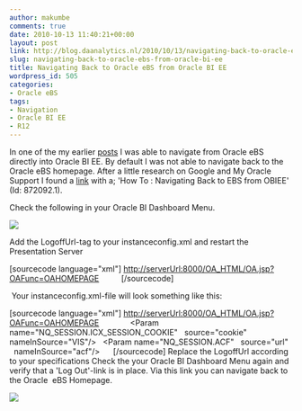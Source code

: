 ```yaml
---
author: makumbe
comments: true
date: 2010-10-13 11:40:21+00:00
layout: post
link: http://blog.daanalytics.nl/2010/10/13/navigating-back-to-oracle-ebs-from-oracle-bi-ee/
slug: navigating-back-to-oracle-ebs-from-oracle-bi-ee
title: Navigating Back to Oracle eBS from Oracle BI EE
wordpress_id: 505
categories:
- Oracle eBS
tags:
- Navigation
- Oracle BI EE
- R12
---
```


In one of the my earlier [posts](http://wp.me/pVzHx-4X) I was able to navigate from Oracle eBS directly into Oracle BI EE. By default I was not able to navigate back to the Oracle eBS homepage. After a little research on Google and My Oracle Support I found a [link](https://support.oracle.com/CSP/ui/flash.html#tab=KBHome(page=KBHome&id=()),(page=KBNavigator&id=(bmDocID=872092.1&viewingMode=1143&bmDocDsrc=KB&bmDocTitle=Navigating%20Back%20to%20EBS%20from%20OBIEE&from=BOOKMARK&bmDocType=HOWTO))) with a; 'How To : Navigating Back to EBS from OBIEE' (Id: 872092.1).

Check the following in your Oracle BI Dashboard Menu.

[![](http://obibb.files.wordpress.com/2010/10/no-navigate-back-to-ebs.png?w=300)](http://obibb.files.wordpress.com/2010/10/no-navigate-back-to-ebs.png)

Add the LogoffUrl-tag to your instanceconfig.xml and restart the Presentation Server

[sourcecode language="xml"]
<LogoffUrl> <a href="http://localhost:8000/OA_HTML/OA.jsp?OAFunc=OAHOMEPAGE">http://serverUrl:8000/OA_HTML/OA.jsp?OAFunc=OAHOMEPAGE</a>         
</LogoffUrl>
[/sourcecode]

 Your instanceconfig.xml-file will look something like this:

[sourcecode language="xml"]
<ExternalLogon enabled="true">
<LogoffUrl> <a href="http://localhost:8000/OA_HTML/OA.jsp?OAFunc=OAHOMEPAGE">http://serverUrl:8000/OA_HTML/OA.jsp?OAFunc=OAHOMEPAGE</a>         
</LogoffUrl>
  <ParamList>
  <Param name="NQ_SESSION.ICX_SESSION_COOKIE"
  source="cookie"
  nameInSource="VIS"/>
  <Param name="NQ_SESSION.ACF"
  source="url"
  nameInSource="acf"/>
  </ParamList>
</ExternalLogon>
</Auth>  
[/sourcecode]
Replace the LogoffUrl according to your specifications
Check the your Oracle BI Dashboard Menu again and verify that a 'Log Out'-link is in place. Via this link you can navigate back to the Oracle  eBS Homepage.

[![](http://obibb.files.wordpress.com/2010/10/navigate-back-to-ebs.png?w=300)](http://obibb.files.wordpress.com/2010/10/navigate-back-to-ebs.png)

[](http://obibb.files.wordpress.com/2010/10/no-navigate-back-to-ebs.png)
